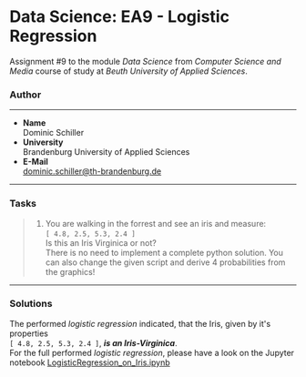 # Data Science: EA9 - Logistic Regression
Assignment #9 to the module *Data Science* from *Computer Science and Media* course of study at *Beuth University of Applied Sciences*.

### Author
-----------
* **Name**<br />Dominic Schiller<br />
* **University**<br />Brandenburg University of Applied Sciences<br />
* **E-Mail**<br />dominic.schiller@th-brandenburg.de

---------
### Tasks
> 1. You are walking in the forrest and see an iris and measure:<br />
> `[ 4.8, 2.5, 5.3, 2.4 ]`<br />
> Is this an Iris Virginica or not?<br />
> There is no need to implement a complete python solution. You can also change the given script and derive 4 probabilities from the graphics!

-----
### Solutions
The performed *logistic regression* indicated, that the Iris, given by it's properties <br />`[ 4.8, 2.5, 5.3, 2.4 ]`, ***is an Iris-Virginica***.<br />
For the full performed *logistic regression*, please have a look on the Jupyter notebook [LogisticRegression_on_Iris.ipynb](https://github.com/dominicSchiller/DataScience_EA9_LogisticRegression/blob/develop/LogisticRegression_on_Iris.ipynb)